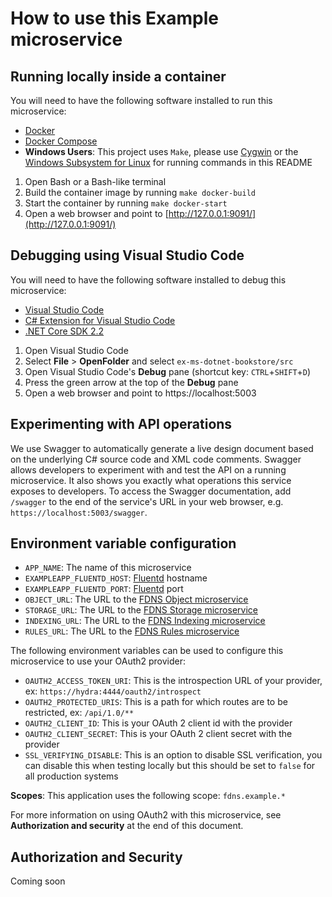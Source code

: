 # How to use this Example microservice

## Running locally inside a container
You will need to have the following software installed to run this microservice:

- [Docker](https://docs.docker.com/install/)
- [Docker Compose](https://docs.docker.com/compose/install/)
- **Windows Users**: This project uses `Make`, please use [Cygwin](http://www.cygwin.com/) or the [Windows Subsystem for Linux](https://docs.microsoft.com/en-us/windows/wsl/install-win10) for running commands in this README

1. Open Bash or a Bash-like terminal
1. Build the container image by running `make docker-build`
1. Start the container by running `make docker-start`
1. Open a web browser and point to [http://127.0.0.1:9091/](http://127.0.0.1:9091/)

## Debugging using Visual Studio Code

You will need to have the following software installed to debug this microservice:

- [Visual Studio Code](https://code.visualstudio.com/)
- [C# Extension for Visual Studio Code](https://marketplace.visualstudio.com/items?itemName=ms-vscode.csharp)
- [.NET Core SDK 2.2](https://www.microsoft.com/net/download)

1. Open Visual Studio Code
1. Select **File** > **OpenFolder** and select `ex-ms-dotnet-bookstore/src`
1. Open Visual Studio Code's **Debug** pane (shortcut key: `CTRL`+`SHIFT`+`D`)
1. Press the green arrow at the top of the **Debug** pane
1. Open a web browser and point to https://localhost:5003

## Experimenting with API operations

We use Swagger to automatically generate a live design document based on the underlying C# source code and XML code comments. Swagger allows developers to experiment with and test the API on a running microservice. It also shows you exactly what operations this service exposes to developers. To access the Swagger documentation, add `/swagger` to the end of the service's URL in your web browser, e.g. `https://localhost:5003/swagger`.

## Environment variable configuration

* `APP_NAME`: The name of this microservice
* `EXAMPLEAPP_FLUENTD_HOST`: [Fluentd](https://www.fluentd.org/) hostname
* `EXAMPLEAPP_FLUENTD_PORT`: [Fluentd](https://www.fluentd.org/) port
* `OBJECT_URL`: The URL to the [FDNS Object microservice](https://github.com/CDCGov/fdns-ms-object)
* `STORAGE_URL`: The URL to the [FDNS Storage microservice](https://github.com/CDCGov/fdns-ms-storage)
* `INDEXING_URL`: The URL to the [FDNS Indexing microservice](https://github.com/CDCGov/fdns-ms-indexing)
* `RULES_URL`: The URL to the [FDNS Rules microservice](https://github.com/CDCGov/fdns-ms-rules)

The following environment variables can be used to configure this microservice to use your OAuth2 provider:

* `OAUTH2_ACCESS_TOKEN_URI`: This is the introspection URL of your provider, ex: `https://hydra:4444/oauth2/introspect`
* `OAUTH2_PROTECTED_URIS`: This is a path for which routes are to be restricted, ex: `/api/1.0/**`
* `OAUTH2_CLIENT_ID`: This is your OAuth 2 client id with the provider
* `OAUTH2_CLIENT_SECRET`: This is your OAuth 2 client secret with the provider
* `SSL_VERIFYING_DISABLE`: This is an option to disable SSL verification, you can disable this when testing locally but this should be set to `false` for all production systems

__Scopes__: This application uses the following scope: `fdns.example.*`

For more information on using OAuth2 with this microservice, see **Authorization and security** at the end of this document.

## Authorization and Security

Coming soon